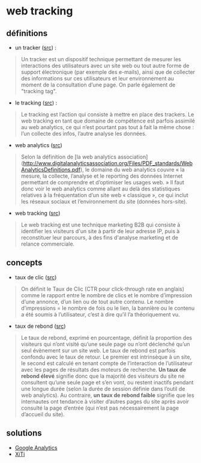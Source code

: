 # web tracking

## définitions

- un tracker ([src](http://www.dictionnaireduweb.com/tracker-et-tracking/)) :

> Un tracker est un dispositif technique permettant de mesurer les interactions des utilisateurs avec un site web ou tout autre forme de support électronique (par exemple des e-mails), ainsi que de collecter des informations sur ces utilisateurs et leur environnement au moment de la consultation d’une page. On parle également de "tracking tag".

- le tracking ([src](http://www.dictionnaireduweb.com/tracker-et-tracking/)) :

> Le tracking est l’action qui consiste à mettre en place des trackers. Le web tracking en tant que domaine de compétence est parfois assimilé au web analytics, ce qui n’est pourtant pas tout à fait la même chose : l’un collecte des infos, l’autre analyse les données.

- web analytics ([src]())

> Selon la définition de [la web analytics association] (http://www.digitalanalyticsassociation.org/Files/PDF_standards/WebAnalyticsDefinitions.pdf), le domaine du web analytics couvre « la mesure, la collecte, l’analyse et le reporting des données Internet permettant de comprendre et d’optimiser les usages web. » Il faut donc voir le web analytics comme allant au delà des statistiques relatives à la fréquentation d’un site web « classique », ce qui inclut les réseaux sociaux et l’environnement du site (données hors-site).

- web tracking ([src](http://www.webleads-tracker.fr/Definition-web-tracking_a665.html))

> Le web tracking est une technique marketing B2B qui consiste à identifier les visiteurs d'un site à partir de leur adresse IP, puis à reconstituer leur parcours, à des fins d'analyse marketing et de relance commerciale. 

## concepts

- taux de clic ([src](http://www.dictionnaireduweb.com/taux-de-clic-ctr/))

> On définit le Taux de Clic (CTR pour click-through rate en anglais) comme le rapport entre le nombre de clics et le nombre d’impression d’une annonce, d’un lien ou de tout autre contenu. Le nombre d’impressions = le nombre de fois ou le lien, la bannière ou le contenu a été soumis à l’utilisateur, c’est à dire qu’il l’a théoriquement vu.

- taux de rebond ([src](http://www.dictionnaireduweb.com/taux-de-rebond/))

> Le taux de rebond, exprimé en pourcentage, définit la proportion des visiteurs qui n’ont visité qu’une seule page ou n’ont déclenché qu’un seul évènement sur un site web.
> Le taux de rebond est parfois confondu avec le taux de retour. Le premier est intrinsèque à un site, le second est calculé en tenant compte de l’interaction de l’utilisateur avec les pages de résultats des moteurs de recherche.
> **Un taux de rebond élevé** signifie donc que la majorité des visiteurs du site ne consultent qu’une seule page et s’en vont, ou restent inactifs pendant une longue durée (selon la durée de session définie dans l’outil de web analytics).
> Au contraire, **un taux de rebond faible** signifie que les internautes ont tendance à visiter d’autres pages du site après avoir consulté la page d’entrée (qui n’est pas nécessairement la page d’accueil du site).

## solutions

- [Google Analytics](https://www.google.com/intl/fr_fr/analytics/)
- [XiTi](http://www.xiti.com/)
